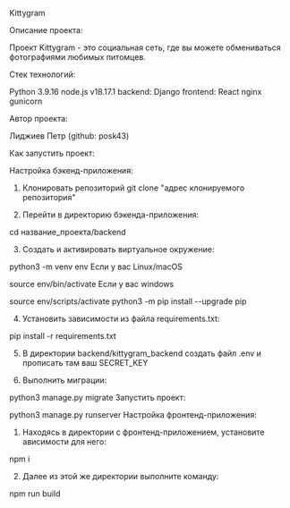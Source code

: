Kittygram

Описание проекта:

Проект Kittygram - это социальная сеть, где вы можете обмениваться фотографиями любимых питомцев.

Стек технологий:

Python 3.9.16
node.js v18.17.1
backend: Django
frontend: React
nginx
gunicorn

Автор проекта:

Лиджиев Петр (github: posk43)

Как запустить проект:

Настройка бэкенд-приложения:


1. Клонировать репозиторий
git clone "адрес клонируемого репозитория"

3. Перейти в директорию бэкенда-приложения:

cd название_проекта/backend

3. Cоздать и активировать виртуальное окружение:

python3 -m venv env
Если у вас Linux/macOS

source env/bin/activate
Если у вас windows

source env/scripts/activate
 python3 -m pip install --upgrade pip

4. Установить зависимости из файла requirements.txt:

pip install -r requirements.txt

5. В директории backend/kittygram_backend создать файл .env и прописать там ваш SECRET_KEY


6. Выполнить миграции:

python3 manage.py migrate
Запустить проект:

python3 manage.py runserver
Настройка фронтенд-приложения:


1. Находясь в директории с фронтенд-приложением, установите ависимости для него:

npm i

2. Далее из этой же директории выполните команду:

npm run build
